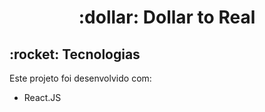 <h1 align="center">
  :dollar: Dollar to Real
</h1>
<h2>
  :rocket: Tecnologias
</h2>
Este projeto foi desenvolvido com:
<ul>
  <li>React.JS</li>
</ul>

